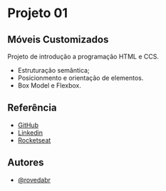 # Projeto 01 

## Móveis Customizados

Projeto de introdução a programação HTML e CCS.

- Estruturação semântica;
- Posicionmento e orientação de elementos.
- Box Model e Flexbox.


## Referência

 - [GitHub](https://github.com/rovedabr)
 - [Linkedin](https://www.linkedin.com/in/ivan-roveda-952827b8/)
 - [Rocketseat](https://www.rocketseat.com.br/)



## Autores

- [@rovedabr](https://github.com/rovedabr)

